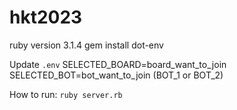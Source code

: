 # hkt2023

ruby version 3.1.4
gem install dot-env

Update `.env`
SELECTED_BOARD=board_want_to_join
SELECTED_BOT=bot_want_to_join (BOT_1 or BOT_2)

How to run: `ruby server.rb`
